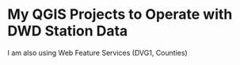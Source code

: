 # My QGIS Projects to Operate with DWD Station Data

I am also using Web Feature Services (DVG1, Counties)


